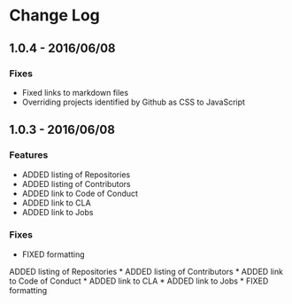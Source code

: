 # Change Log

## 1.0.4 - 2016/06/08
### Fixes
* Fixed links to markdown files
* Overriding projects identified by Github as CSS to JavaScript

## 1.0.3 - 2016/06/08
### Features
* ADDED listing of Repositories
* ADDED listing of Contributors
* ADDED link to Code of Conduct
* ADDED link to CLA
* ADDED link to Jobs

### Fixes
* FIXED formatting

ADDED listing of Repositories * ADDED listing of Contributors * ADDED link to Code of Conduct * ADDED link to CLA * ADDED link to Jobs * FIXED formatting
